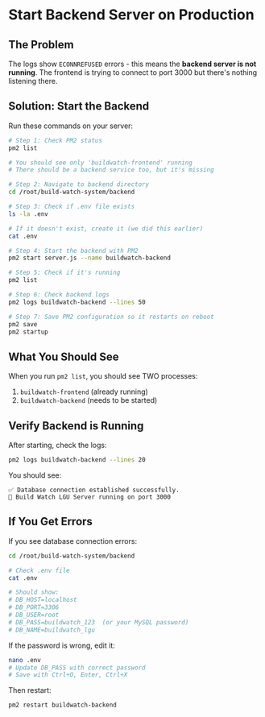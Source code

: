 # Start Backend Server on Production

## The Problem

The logs show `ECONNREFUSED` errors - this means the **backend server is not running**. The frontend is trying to connect to port 3000 but there's nothing listening there.

## Solution: Start the Backend

Run these commands on your server:

```bash
# Step 1: Check PM2 status
pm2 list

# You should see only 'buildwatch-frontend' running
# There should be a backend service too, but it's missing

# Step 2: Navigate to backend directory
cd /root/build-watch-system/backend

# Step 3: Check if .env file exists
ls -la .env

# If it doesn't exist, create it (we did this earlier)
cat .env

# Step 4: Start the backend with PM2
pm2 start server.js --name buildwatch-backend

# Step 5: Check if it's running
pm2 list

# Step 6: Check backend logs
pm2 logs buildwatch-backend --lines 50

# Step 7: Save PM2 configuration so it restarts on reboot
pm2 save
pm2 startup
```

## What You Should See

When you run `pm2 list`, you should see TWO processes:
1. `buildwatch-frontend` (already running)
2. `buildwatch-backend` (needs to be started)

## Verify Backend is Running

After starting, check the logs:

```bash
pm2 logs buildwatch-backend --lines 20
```

You should see:
```
✅ Database connection established successfully.
🚀 Build Watch LGU Server running on port 3000
```

## If You Get Errors

If you see database connection errors:

```bash
cd /root/build-watch-system/backend

# Check .env file
cat .env

# Should show:
# DB_HOST=localhost
# DB_PORT=3306
# DB_USER=root
# DB_PASS=buildwatch_123  (or your MySQL password)
# DB_NAME=buildwatch_lgu
```

If the password is wrong, edit it:
```bash
nano .env
# Update DB_PASS with correct password
# Save with Ctrl+O, Enter, Ctrl+X
```

Then restart:
```bash
pm2 restart buildwatch-backend
```

